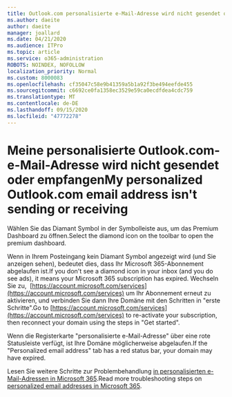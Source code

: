```yaml
---
title: Outlook.com personalisierte e-Mail-Adresse wird nicht gesendet oder empfangen
ms.author: daeite
author: daeite
manager: joallard
ms.date: 04/21/2020
ms.audience: ITPro
ms.topic: article
ms.service: o365-administration
ROBOTS: NOINDEX, NOFOLLOW
localization_priority: Normal
ms.custom: 8000083
ms.openlocfilehash: cf35047c58e9b41359a5b1a92f3be494eefde455
ms.sourcegitcommit: c6692ce0fa1358ec3529e59ca0ecdfdea4cdc759
ms.translationtype: MT
ms.contentlocale: de-DE
ms.lasthandoff: 09/15/2020
ms.locfileid: "47772278"
---
```

# <a name="my-personalized-outlookcom-email-address-isnt-sending-or-receiving"></a><span data-ttu-id="e5a6d-102">Meine personalisierte Outlook.com-e-Mail-Adresse wird nicht gesendet oder empfangen</span><span class="sxs-lookup"><span data-stu-id="e5a6d-102">My personalized Outlook.com email address isn't sending or receiving</span></span>

<span data-ttu-id="e5a6d-103">Wählen Sie das Diamant Symbol in der Symbolleiste aus, um das Premium Dashboard zu öffnen.</span><span class="sxs-lookup"><span data-stu-id="e5a6d-103">Select the diamond icon on the toolbar to open the premium dashboard.</span></span>

<span data-ttu-id="e5a6d-104">Wenn in Ihrem Posteingang kein Diamant Symbol angezeigt wird (und Sie anzeigen sehen), bedeutet dies, dass Ihr Microsoft 365-Abonnement abgelaufen ist.</span><span class="sxs-lookup"><span data-stu-id="e5a6d-104">If you don't see a diamond icon in your inbox (and you do see ads), it means your Microsoft 365 subscription has expired.</span></span> <span data-ttu-id="e5a6d-105">Wechseln Sie zu,  [https://account.microsoft.com/services](https://account.microsoft.com/services) um Ihr Abonnement erneut zu aktivieren, und verbinden Sie dann Ihre Domäne mit den Schritten in "erste Schritte".</span><span class="sxs-lookup"><span data-stu-id="e5a6d-105">Go to [https://account.microsoft.com/services](https://account.microsoft.com/services) to re-activate your subscription, then reconnect your domain using the steps in "Get started".</span></span>

<span data-ttu-id="e5a6d-106">Wenn die Registerkarte "personalisierte e-Mail-Adresse" über eine rote Statusleiste verfügt, ist Ihre Domäne möglicherweise abgelaufen.</span><span class="sxs-lookup"><span data-stu-id="e5a6d-106">If the "Personalized email address" tab has a red status bar, your domain may have expired.</span></span>

<span data-ttu-id="e5a6d-107">Lesen Sie weitere Schritte zur Problembehandlung [in personalisierten e-Mail-Adressen in Microsoft 365](https://support.office.com/article/75416a58-b225-4c02-8c07-8979403b427b?wt.mc_id=Office_Outlook_com_Alchemy).</span><span class="sxs-lookup"><span data-stu-id="e5a6d-107">Read more troubleshooting steps on [personalized email addresses in Microsoft 365](https://support.office.com/article/75416a58-b225-4c02-8c07-8979403b427b?wt.mc_id=Office_Outlook_com_Alchemy).</span></span>